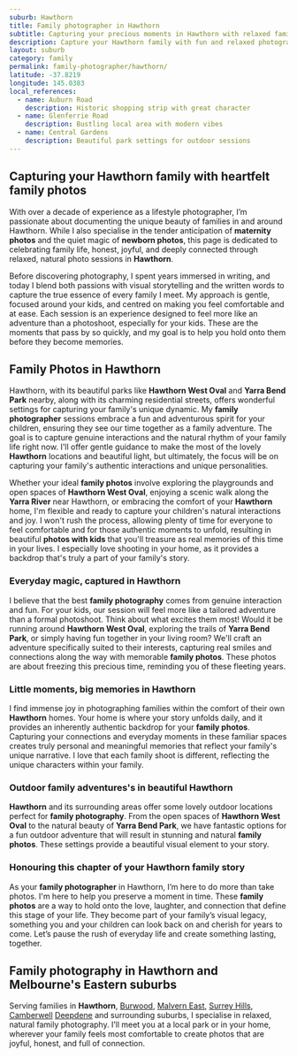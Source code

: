 ```yaml
---
suburb: Hawthorn
title: Family photographer in Hawthorn
subtitle: Capturing your precious moments in Hawthorn with relaxed family photos
description: Capture your Hawthorn family with fun and relaxed photography. Family sessions are available in your home or at scenic Melbourne locations.
layout: suburb
category: family
permalink: family-photographer/hawthorn/
latitude: -37.8219
longitude: 145.0383
local_references:
  - name: Auburn Road
    description: Historic shopping strip with great character
  - name: Glenferrie Road
    description: Bustling local area with modern vibes
  - name: Central Gardens
    description: Beautiful park settings for outdoor sessions
---
```


## Capturing your Hawthorn family with heartfelt family photos

With over a decade of experience as a lifestyle photographer, I’m passionate about documenting the unique beauty of families in and around Hawthorn. While I also specialise in the tender anticipation of **maternity photos** and the quiet magic of **newborn photos**, this page is dedicated to celebrating family life, honest, joyful, and deeply connected through relaxed, natural photo sessions in **Hawthorn**.

Before discovering photography, I spent years immersed in writing, and today I blend both passions with visual storytelling and the written words to capture the true essence of every family I meet. My approach is gentle, focused around your kids, and centred on making you feel comfortable and at ease. Each session is an experience designed to feel more like an adventure than a photoshoot, especially for your kids. These are the moments that pass by so quickly, and my goal is to help you hold onto them before they become memories.

## Family Photos in Hawthorn

Hawthorn, with its beautiful parks like **Hawthorn West Oval** and **Yarra Bend Park** nearby, along with its charming residential streets, offers wonderful settings for capturing your family's unique dynamic. My **family photographer** sessions embrace a fun and adventurous spirit for your children, ensuring they see our time together as a family adventure. The goal is to capture genuine interactions and the natural rhythm of your family life right now. I'll offer gentle guidance to make the most of the lovely **Hawthorn** locations and beautiful light, but ultimately, the focus will be on capturing your family's authentic interactions and unique personalities.

Whether your ideal **family photos** involve exploring the playgrounds and open spaces of **Hawthorn West Oval**, enjoying a scenic walk along the **Yarra River** near Hawthorn, or embracing the comfort of your **Hawthorn** home, I'm flexible and ready to capture your children's natural interactions and joy. I won't rush the process, allowing plenty of time for everyone to feel comfortable and for those authentic moments to unfold, resulting in beautiful **photos with kids** that you'll treasure as real memories of this time in your lives. I especially love shooting in your home, as it provides a backdrop that's truly a part of your family's story.

### Everyday magic, captured in Hawthorn

I believe that the best **family photography** comes from genuine interaction and fun. For your kids, our session will feel more like a tailored adventure than a formal photoshoot. Think about what excites them most! Would it be running around **Hawthorn West Oval**, exploring the trails of **Yarra Bend Park**, or simply having fun together in your living room? We'll craft an adventure specifically suited to their interests, capturing real smiles and connections along the way with memorable **family photos**. These photos are about freezing this precious time, reminding you of these fleeting years.

### Little moments, big memories in Hawthorn

I find immense joy in photographing families within the comfort of their own **Hawthorn** homes. Your home is where your story unfolds daily, and it provides an inherently authentic backdrop for your **family photos**. Capturing your connections and everyday moments in these familiar spaces creates truly personal and meaningful memories that reflect your family's unique narrative. I love that each family shoot is different, reflecting the unique characters within your family.

### Outdoor family adventures's in beautiful Hawthorn

**Hawthorn** and its surrounding areas offer some lovely outdoor locations perfect for **family photography**. From the open spaces of **Hawthorn West Oval** to the natural beauty of **Yarra Bend Park**, we have fantastic options for a fun outdoor adventure that will result in stunning and natural **family photos**. These settings provide a beautiful visual element to your story.

### Honouring this chapter of your Hawthorn family story

As your **family photographer** in Hawthorn, I’m here to do more than take photos. I'm here to help you preserve a moment in time. These **family photos** are a way to hold onto the love, laughter, and connection that define this stage of your life. They become part of your family’s visual legacy, something you and your children can look back on and cherish for years to come. Let’s pause the rush of everyday life and create something lasting, together.

## Family photography in Hawthorn and Melbourne's Eastern suburbs

Serving families in **Hawthorn**, [Burwood](/family-photographer/burwood/), [Malvern East](/family-photographer/malvern-east/), [Surrey Hills](/family-photographer/surrey-hills/), [Camberwell](/family-photographer/camberwell/) [Deepdene](/family-photographer/deepdene/) and surrounding suburbs, I specialise in relaxed, natural family photography. I’ll meet you at a local park or in your home, wherever your family feels most comfortable to create photos that are joyful, honest, and full of connection.

